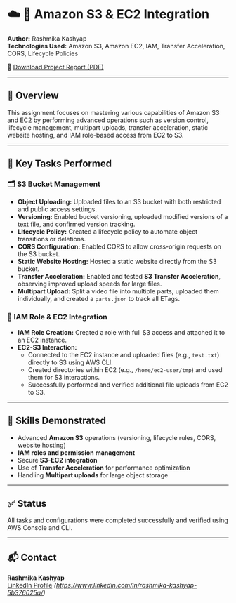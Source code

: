 # ☁️ 📁 Amazon S3 & EC2 Integration

**Author:** Rashmika Kashyap  
**Technologies Used:** Amazon S3, Amazon EC2, IAM, Transfer Acceleration, CORS, Lifecycle Policies

📄 [Download Project Report (PDF)](./S3-EC2_Integratio_and_Advanced_Storage_Management.pdf)

---

## 📘 Overview

This assignment focuses on mastering various capabilities of Amazon S3 and EC2 by performing advanced operations such as version control, lifecycle management, multipart uploads, transfer acceleration, static website hosting, and IAM role-based access from EC2 to S3.

---

## 🔧 Key Tasks Performed

### 🗂️ S3 Bucket Management
- **Object Uploading:** Uploaded files to an S3 bucket with both restricted and public access settings.
- **Versioning:** Enabled bucket versioning, uploaded modified versions of a text file, and confirmed version tracking.
- **Lifecycle Policy:** Created a lifecycle policy to automate object transitions or deletions.
- **CORS Configuration:** Enabled CORS to allow cross-origin requests on the S3 bucket.
- **Static Website Hosting:** Hosted a static website directly from the S3 bucket.
- **Transfer Acceleration:** Enabled and tested **S3 Transfer Acceleration**, observing improved upload speeds for large files.
- **Multipart Upload:** Split a video file into multiple parts, uploaded them individually, and created a `parts.json` to track all ETags.

### 🧩 IAM Role & EC2 Integration
- **IAM Role Creation:** Created a role with full S3 access and attached it to an EC2 instance.
- **EC2-S3 Interaction:**
  - Connected to the EC2 instance and uploaded files (e.g., `test.txt`) directly to S3 using AWS CLI.
  - Created directories within EC2 (e.g., `/home/ec2-user/tmp`) and used them for S3 interactions.
  - Successfully performed and verified additional file uploads from EC2 to S3.

---

## 🎯 Skills Demonstrated

- Advanced **Amazon S3** operations (versioning, lifecycle rules, CORS, website hosting)
- **IAM roles and permission management**
- Secure **S3-EC2 integration**
- Use of **Transfer Acceleration** for performance optimization
- Handling **Multipart uploads** for large object storage

---

## ✅ Status

All tasks and configurations were completed successfully and verified using AWS Console and CLI.

---

## 📬 Contact

**Rashmika Kashyap**  
[LinkedIn Profile](#) *(https://www.linkedin.com/in/rashmika-kashyap-5b376025a/)*


